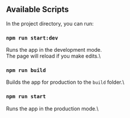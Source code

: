 ## Available Scripts

In the project directory, you can run:

### `npm run start:dev`

Runs the app in the development mode.\
The page will reload if you make edits.\

### `npm run build`

Builds the app for production to the `build` folder.\

### `npm run start`

Runs the app in the production mode.\